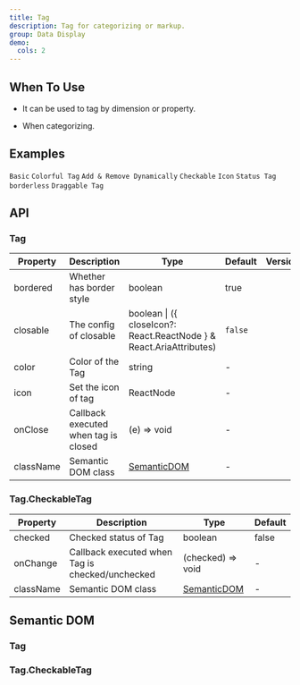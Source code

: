 ```yaml
---
title: Tag
description: Tag for categorizing or markup.
group: Data Display
demo:
  cols: 2
---
```


## When To Use

- It can be used to tag by dimension or property.

- When categorizing.

## Examples

<!-- prettier-ignore -->
<code src="./demo/basic.tsx">Basic</code>
<code src="./demo/colorful.tsx">Colorful Tag</code>
<code src="./demo/control.tsx">Add & Remove Dynamically</code>
<code src="./demo/checkable.tsx">Checkable</code>
<code src="./demo/icon.tsx">Icon</code>
<code src="./demo/status.tsx">Status Tag</code>
<code src="./demo/borderless.tsx">borderless</code>
<code src="./demo/draggable.tsx">Draggable Tag</code>

## API

### Tag

| Property | Description | Type | Default | Version |
| --- | --- | --- | --- | --- |
| bordered | Whether has border style | boolean | true |  |
| closable | The config of closable | boolean \| ({ closeIcon?: React.ReactNode } & React.AriaAttributes) | `false` |  |
| color | Color of the Tag | string | - |  |
| icon | Set the icon of tag | ReactNode | - |  |
| onClose | Callback executed when tag is closed | (e) => void | - |  |
| className | Semantic DOM class | [SemanticDOM](#tag-1) | - |  |

### Tag.CheckableTag

| Property | Description | Type | Default |
| --- | --- | --- | --- |
| checked | Checked status of Tag | boolean | false |
| onChange | Callback executed when Tag is checked/unchecked | (checked) => void | - |
| className | Semantic DOM class | [SemanticDOM](#tagcheckabletag-1) | - |

## Semantic DOM

### Tag

<code src="./demo/_semantic_basic.tsx" simplify></code>

### Tag.CheckableTag

<code src="./demo/_semantic_checkable.tsx" simplify></code>
